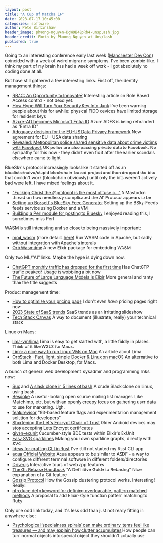 ```yaml
---
layout: post
title: "A Cup Of Matcha 16"
date: 2023-07-17 10:45:00
categories: software
author: Pete Birkinshaw
header_image: phuong-nguyen-DgW9B48pRb4-unsplash.jpg
header_credit: Photo by Phuong Nguyen at Unsplash
published: true
---
```


Going to an interesting conference early last week ([Manchester Dev Con](https://www.mcrdevcon.co.uk)) coincided with a 
week of weird migraine symptoms. I've been zombie-like. I think my part of my brain has had a week off work - I got absolutely no coding done at all. 

But have still gathered a few interesting links. First off, the identity management things:

* [RBAC: An Opportunity to Innovate?](https://www.thecyberhut.com/rbac-an-opportunity-to-innovate/) Interesting article on Role Based Access control - not dead yet.
* [How Hype Will Turn Your Security Key Into Junk](https://fy.blackhats.net.au/blog/2023-02-02-how-hype-will-turn-your-security-key-into-junk/) I've been warning people about this for awhile: physical FIDO devices have limited storage for resident keys
* [Azure-AD becomes Microsoft Entra ID](https://www.microsoft.com/en-us/security/blog/2023/07/11/microsoft-entra-expands-into-security-service-edge-and-azure-ad-becomes-microsoft-entra-id/) Azure ADFS is being rebranded as "Entra ID"
* [Adequacy decision for the EU-US Data Privacy Framework](https://commission.europa.eu/document/fa09cbad-dd7d-4684-ae60-be03fcb0fddf_en) New agreement for EU - USA data sharing
* [Revealed: Metropolitan police shared sensitive data about crime victims with Facebook](https://www.theguardian.com/uk-news/2023/jul/15/revealed-metropolitan-police-shared-sensitive-data-about-victims-with-facebook) UK police are also passing private data to Facebook. No sympathy for this now - they didn't even fix it after the earlier scandals elsewhere came to light.

BlueSky's protocol increasingly looks like it started off as an idealistic/naive/stupid blockchain-based project and then dropped
the bits that couldn't work (blockchain obviously) until only the bits weren't actively bad were left. I have mixed feelings about it.

* ["Fucking Christ the @protocol is the most obtuse c…"](https://urbanists.social/@sam/110339902538138997) A Mastodon thread on how needlessly complicated the AT Protocol appears to be
* [Setting up Bossett's BlueSky Feed Generator](https://bossett.io/setting-up-bossetts-bluesky-feed-generator/) Setting up the BSky-Feeds feeds service using Docker and a VM
* [Building a Perl module for posting to Bluesky](https://betterprogramming.pub/building-a-perl-module-for-posting-to-bluesky-social-92fc732fc297) I enjoyed reading this, I sometimes miss Perl

WASM is still interesting and so close to being massively important: 

* [mod_wasm](https://wasmlabs.dev/articles/apache-mod-wasm/) (more details [here]( https://github.com/vmware-labs/mod_wasm)) Run WASM code in Apache, but sadly without integration with Apache's interals
* [Orb Wasmtime](https://github.com/RoyalIcing/OrbWasmtime) A new Elixir package for embedding WASM

Only two ML/"AI" links. Maybe the hype is dying down now. 

* [ChatGPT monthly traffic has dropped for the first time](https://qz.com/chatgpt-monthly-traffic-has-dropped-for-the-first-time-1850607033) Has ChatGTP traffic peaked? Usage is wobbling a bit now
* [The Future of Large Language Models is Elixir](https://www.youtube.com/watch?v=5eRgX2tugbo) More general and ranty than the title suggests

Product management time:

* [How to optimize your pricing page](https://kylepoyar.substack.com/p/how-to-optimize-your-pricing-page) I don't even *have* pricing pages right now
* [2023 State of SaaS trends](https://productiv.com/state-of-saas-trends/) SaaS trends as an irritating slideshow
* [Tech Stack Canvas](https://techstackcanvas.io/) A way to document (illustrate, really) your technical stack

Linux on Macs:

* [lima-vm/lima](https://github.com/lima-vm/lima) Lima is easy to get started with, a little fiddly in places. Think of it like WSL2 for Macs.
* [Lima: a nice way to run Linux VMs on Mac](https://jvns.ca/blog/2023/07/10/lima--a-nice-way-to-run-linux-vms-on-mac/) An article about Lima
* [OrbStack · Fast, light, simple Docker & Linux on macOS](https://orbstack.dev/) An alternative to both Lima and Docker Desktop, for Macs.

A bunch of general web development, sysadmin and programming links now:

* [Suc](https://gitlab.com/edouardklein/suc) and [A slack clone in 5 lines of bash](https://the-dam.org/docs/explanations/suc.html) A crude Slack clone on Linux, using bash.
* [Bespoke](https://github.com/bespoke-surf/bespoke) A useful-looking open source mailing list manager. Like Mailchimp, etc, but with an openly creepy focus on gathering user data to use for marketing. Ugh.
* [featurevisor](https://github.com/fahad19/featurevisor?utm_source=changelog-news) "Git-based feature flags and experimentation management solution for developers"
* [Shortening the Let's Encrypt Chain of Trust](https://letsencrypt.org/2023/07/10/cross-sign-expiration.html) Older Android devices may stop accepting Lets Encrypt certificates
* [given-exunit](https://github.com/devstopfix/given-exunit) Cucumber-style BDD tests within Elixir's ExUnit
* [Easy SVG sparklines](https://alexplescan.com/posts/2023/07/08/easy-svg-sparklines/) Making your own sparkline graphs, directly with SVG
* [Ideas for crafting CLI in Rust](https://dev.to/64bit/ideas-for-crafting-cli-in-rust-5b0d) I've still not started my Rust CLI app
* [aqua Official Website](https://aquaproj.github.io/) Aqua appears to be similar to ASDF - a way to configure different terminal software in different folders/directories
* [Driver.js](https://driverjs.com/) Interactive tours of web app features
* [The Git Rebase Handbook](https://www.freecodecamp.org/news/git-rebase-handbook/) "A Definitive Guide to Rebasing" Nice explanation of a Git feature
* [Gossip Protocol](https://systemdesign.one/gossip-protocol/) How the Gossip clustering protocol works. Interesting! Really!
* [ntroduce defp keyword for defining overloadable, pattern matched methods](https://bugs.ruby-lang.org/issues/19764) A proposal to add Elixir-style function pattern matching to Ruby 

Only one odd link today, and it's less odd than just not really fitting in anywhere else:

* [Psychological ‘specialness spirals’ can make ordinary items feel like treasures — and may explain how clutter accumulates](https://medium.com/the-conversation/psychological-specialness-spirals-can-make-ordinary-items-feel-like-treasures-and-may-explain-d1bd9d1a0c6b) How people can turn normal objects into special object they shouldn't actually use

